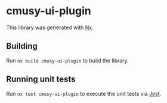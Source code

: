 # cmusy-ui-plugin

This library was generated with [Nx](https://nx.dev).

## Building

Run `nx build cmusy-ui-plugin` to build the library.

## Running unit tests

Run `nx test cmusy-ui-plugin` to execute the unit tests via [Jest](https://jestjs.io).
